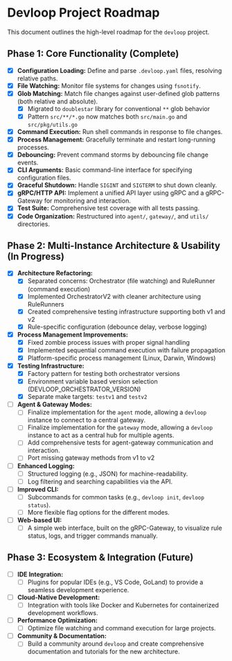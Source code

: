 # Devloop Project Roadmap

This document outlines the high-level roadmap for the `devloop` project.

## Phase 1: Core Functionality (Complete)

- [x] **Configuration Loading:** Define and parse `.devloop.yaml` files, resolving relative paths.
- [x] **File Watching:** Monitor file systems for changes using `fsnotify`.
- [x] **Glob Matching:** Match file changes against user-defined glob patterns (both relative and absolute).
  - [x] Migrated to `doublestar` library for conventional `**` glob behavior
  - [x] Pattern `src/**/*.go` now matches both `src/main.go` and `src/pkg/utils.go`
- [x] **Command Execution:** Run shell commands in response to file changes.
- [x] **Process Management:** Gracefully terminate and restart long-running processes.
- [x] **Debouncing:** Prevent command storms by debouncing file change events.
- [x] **CLI Arguments:** Basic command-line interface for specifying configuration files.
- [x] **Graceful Shutdown:** Handle `SIGINT` and `SIGTERM` to shut down cleanly.
- [x] **gRPC/HTTP API:** Implement a unified API layer using gRPC and a gRPC-Gateway for monitoring and interaction.
- [x] **Test Suite:** Comprehensive test coverage with all tests passing.
- [x] **Code Organization:** Restructured into `agent/`, `gateway/`, and `utils/` directories.

## Phase 2: Multi-Instance Architecture & Usability (In Progress)

- [x] **Architecture Refactoring:**
  - [x] Separated concerns: Orchestrator (file watching) and RuleRunner (command execution)
  - [x] Implemented OrchestratorV2 with cleaner architecture using RuleRunners
  - [x] Created comprehensive testing infrastructure supporting both v1 and v2
  - [x] Rule-specific configuration (debounce delay, verbose logging)
- [x] **Process Management Improvements:**
  - [x] Fixed zombie process issues with proper signal handling
  - [x] Implemented sequential command execution with failure propagation
  - [x] Platform-specific process management (Linux, Darwin, Windows)
- [x] **Testing Infrastructure:**
  - [x] Factory pattern for testing both orchestrator versions
  - [x] Environment variable based version selection (DEVLOOP_ORCHESTRATOR_VERSION)
  - [x] Separate make targets: `testv1` and `testv2`
- [ ] **Agent & Gateway Modes:**
  - [ ] Finalize implementation for the `agent` mode, allowing a `devloop` instance to connect to a central gateway.
  - [ ] Finalize implementation for the `gateway` mode, allowing a `devloop` instance to act as a central hub for multiple agents.
  - [ ] Add comprehensive tests for agent-gateway communication and interaction.
  - [ ] Port missing gateway methods from v1 to v2
- [ ] **Enhanced Logging:**
  - [ ] Structured logging (e.g., JSON) for machine-readability.
  - [ ] Log filtering and searching capabilities via the API.
- [ ] **Improved CLI:**
  - [ ] Subcommands for common tasks (e.g., `devloop init`, `devloop status`).
  - [ ] More flexible flag options for the different modes.
- [ ] **Web-based UI:**
  - [ ] A simple web interface, built on the gRPC-Gateway, to visualize rule status, logs, and trigger commands manually.

## Phase 3: Ecosystem & Integration (Future)

- [ ] **IDE Integration:**
  - [ ] Plugins for popular IDEs (e.g., VS Code, GoLand) to provide a seamless development experience.
- [ ] **Cloud-Native Development:**
  - [ ] Integration with tools like Docker and Kubernetes for containerized development workflows.
- [ ] **Performance Optimization:**
  - [ ] Optimize file watching and command execution for large projects.
- [ ] **Community & Documentation:**
  - [ ] Build a community around `devloop` and create comprehensive documentation and tutorials for the new architecture.
